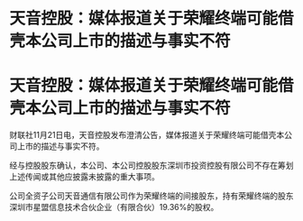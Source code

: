 # 天音控股：媒体报道关于荣耀终端可能借壳本公司上市的描述与事实不符

# 天音控股：媒体报道关于荣耀终端可能借壳本公司上市的描述与事实不符

财联社11月21日电，天音控股发布澄清公告，媒体报道关于荣耀终端可能借壳本公司上市的描述与事实不符。

经与控股股东确认，本公司、本公司控股股东深圳市投资控股有限公司不存在筹划上述传闻或其他应披露未披露的重大事项。

公司全资子公司天音通信有限公司作为荣耀终端的间接股东，持有荣耀终端的股东深圳市星盟信息技术合伙企业（有限合伙）19.36%的股权。

